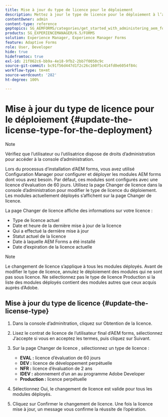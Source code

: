 ```yaml
---
title: Mise à jour du type de licence pour le déploiement
description: Mettez à jour le type de licence pour le déploiement à l’aide de la page Changer de licence dans Administration Console.
contentOwner: admin
content-type: reference
geptopics: SG_AEMFORMS/categories/get_started_with_administering_aem_forms_on_jee
products: SG_EXPERIENCEMANAGER/6.5/FORMS
solution: Experience Manager, Experience Manager Forms
feature: Adaptive Forms
role: User, Developer
hide: true
hidefromtoc: true
exl-id: 21f062c6-bb9a-4e18-9fb2-2bb7f0050c9c
source-git-commit: bc91f56d447d1f2c26c160f5c414fd0e6054f84c
workflow-type: tm+mt
source-wordcount: '282'
ht-degree: 100%

---
```


# Mise à jour du type de licence pour le déploiement {#update-the-license-type-for-the-deployment}

>[!NOTE]
> 
> Vérifiez que l’utilisateur ou l’utilisatrice dispose de droits d’administration pour accéder à la console d’administration.

Lors du processus d’installation d’AEM forms, vous avez utilisé Configuration Manager pour configurer et déployer les modules AEM forms dont vous avez besoin. Par défaut, ces modules sont configurés avec une licence d’évaluation de 60 jours. Utilisez la page Changer de licence dans la console d’administration pour modifier le type de licence du déploiement. Les modules actuellement déployés s’affichent sur la page Changer de licence.

La page Changer de licence affiche des informations sur votre licence :

* Type de licence actuel
* Date et heure de la dernière mise à jour de la licence
* Qui a effectué la dernière mise à jour
* Statut actuel de la licence
* Date à laquelle AEM Forms a été installé
* Date d’expiration de la licence actuelle

>[!NOTE]
>
>Le changement de licence s’applique à tous les modules déployés. Avant de modifier le type de licence, annulez le déploiement des modules qui ne sont pas sous licence. Ne sélectionnez pas le type de licence Production si la liste des modules déployés contient des modules autres que ceux acquis auprès d’Adobe.

## Mise à jour du type de licence {#update-the-license-type}

1. Dans la console d’adminitration, cliquez sur Obtention de la licence.
1. Lisez le contrat de licence de l’utilisateur final d’AEM forms, sélectionnez J’accepte si vous en acceptez les termes, puis cliquez sur Suivant.
1. Sur la page Changer de licence , sélectionnez un type de licence :

   * **EVAL :** licence d’évaluation de 60 jours
   * **DEV :** licence de développement perpétuelle
   * **NFR :** licence d’évaluation de 2 ans
   * **IDEV :** abonnement d’un an au programme Adobe Developer
   * **Production :** licence perpétuelle

1. Sélectionnez Oui, le changement de licence est valide pour tous les modules déployés.
1. Cliquez sur Confirmer le changement de licence. Une fois la licence mise à jour, un message vous confirme la réussite de l’opération.
